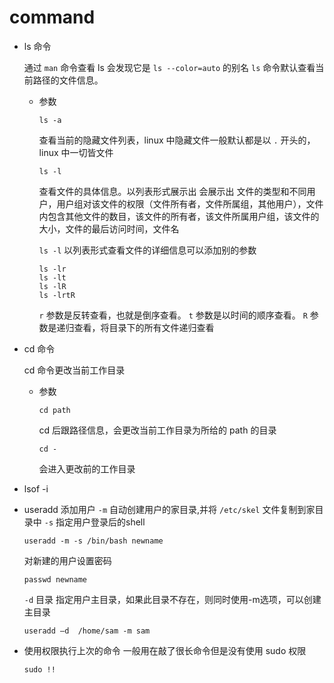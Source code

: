# command

- ls 命令

    通过 `man` 命令查看 ls 会发现它是 `ls --color=auto` 的别名
    `ls` 命令默认查看当前路径的文件信息。

  - 参数

    ```shell
    ls -a
    ```

    查看当前的隐藏文件列表，linux 中隐藏文件一般默认都是以 `.` 开头的，linux 中一切皆文件

    ```shell
    ls -l
    ```

    查看文件的具体信息。以列表形式展示出
    会展示出 文件的类型和不同用户，用户组对该文件的权限（文件所有者，文件所属组，其他用户），文件内包含其他文件的数目，该文件的所有者，该文件所属用户组，该文件的大小，文件的最后访问时间，文件名

    `ls -l` 以列表形式查看文件的详细信息可以添加别的参数

    ```shell
    ls -lr
    ls -lt
    ls -lR
    ls -lrtR
    ```
    
    `r` 参数是反转查看，也就是倒序查看。
    `t` 参数是以时间的顺序查看。
    `R` 参数是递归查看，将目录下的所有文件递归查看
    
- cd 命令

  cd 命令更改当前工作目录

  - 参数

    ```shell
    cd path
    ```
    
    cd 后跟路径信息，会更改当前工作目录为所给的 path 的目录

    ```shell
    cd -
    ```

    会进入更改前的工作目录
  

- lsof -i

- useradd
  添加用户
  `-m` 自动创建用户的家目录,并将 `/etc/skel` 文件复制到家目录中
  `-s` 指定用户登录后的shell

  ```shell
  useradd -m -s /bin/bash newname
  ```

  对新建的用户设置密码

  ```shell
  passwd newname
  ```

  `-d` 目录 指定用户主目录，如果此目录不存在，则同时使用-m选项，可以创建主目录

  ```shell
  useradd –d  /home/sam -m sam
  ```

- 使用权限执行上次的命令
  一般用在敲了很长命令但是没有使用 sudo 权限
  
  ```shell
  sudo !!
  ```
